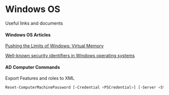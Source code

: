 # Windows OS
Useful links and documents

#### Windows OS Articles

[Pushing the Limits of Windows: Virtual Memory](https://blogs.technet.microsoft.com/markrussinovich/2008/11/17/pushing-the-limits-of-windows-virtual-memory/)

[Well-known security identifiers in Windows operating systems](https://support.microsoft.com/en-gb/help/243330/well-known-security-identifiers-in-windows-operating-systems)


#### AD Computer Commands

Export Features and roles to XML

```sh
Reset-ComputerMachinePassword [-Credential <PSCredential>] [-Server <String>]
```
